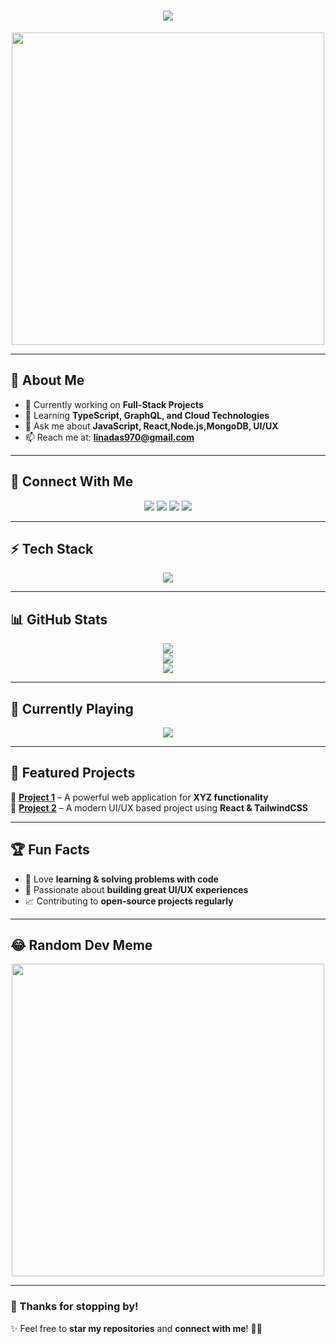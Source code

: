<h1 align="center">
  <img src="https://readme-typing-svg.herokuapp.com?font=Fira+Code&weight=600&size=26&pause=1000&color=FF1493&center=true&vCenter=true&width=600&lines=Hi+there,+I'm+Lina+Das+👋;Full-Stack+Developer+🚀;React+|+Node.js+|+MongoDB+|+React-Native;Passionate+about+building+scalable+apps🔥">
</h1>

<p align="center">
  <img src="https://media.giphy.com/media/qgQUggAC3Pfv687qPC/giphy.gif" width="500">
</p>

---

## 🚀 About Me  
- 🔭 Currently working on **Full-Stack Projects**  
- 🌱 Learning **TypeScript, GraphQL, and Cloud Technologies**  
- 💬 Ask me about **JavaScript, React,Node.js,MongoDB, UI/UX**  
- 📫 Reach me at: **[linadas970@gmail.com](mailto:linadas970@gmail.com)**  

---

## 🔗 Connect With Me  
<p align="center">
  <a href="https://linkedin.com/in/linadas1"><img src="https://img.shields.io/badge/LinkedIn-%230A66C2.svg?style=for-the-badge&logo=linkedin&logoColor=white" /></a>
  <a href="https://twitter.com/your-username"><img src="https://img.shields.io/badge/Twitter-%231DA1F2.svg?style=for-the-badge&logo=twitter&logoColor=white" /></a>
  <a href="https://dev.to/yourprofile"><img src="https://img.shields.io/badge/DEV.to-%23000000.svg?style=for-the-badge&logo=devdotto&logoColor=white" /></a>
  <a href="https://yourwebsite.com"><img src="https://img.shields.io/badge/Portfolio-%23FF5722.svg?style=for-the-badge&logo=google-chrome&logoColor=white" /></a>
</p>

---

## ⚡ Tech Stack  
<p align="center">
  <img src="https://skillicons.dev/icons?i=js,ts,react,nextjs,nodejs,express,mongodb,python,django,html,css,bootstrap,tailwind,git,github,linux,vscode,figma" />
</p>

---

## 📊 GitHub Stats  
<p align="center">
  <img src="https://github-readme-stats.vercel.app/api?username=Reverylina01&show_icons=true&theme=tokyonight&count_private=true" />
  <br/>
  <img src="https://github-readme-streak-stats.herokuapp.com/?user=Reverylina01&theme=tokyonight" />
  <br/>
  <img src="https://github-readme-activity-graph.vercel.app/graph?username=Reverylina01&bg_color=1a1b27&color=6a9fb5&line=61dafb&point=ffffff&area=true" />
</p>

---

## 🎵 Currently Playing  
<p align="center">
  <img src="https://spotify-recently-played-readme.vercel.app/api?user=your_spotify_username" />
</p>

---

## 🌟 Featured Projects  
🚀 **[Project 1](https://github.com/your-username/project-1)** – A powerful web application for **XYZ functionality**  
🎨 **[Project 2](https://github.com/your-username/project-2)** – A modern UI/UX based project using **React & TailwindCSS**  

---

## 🏆 Fun Facts  
- 🤖 Love **learning & solving problems with code**  
- 🎨 Passionate about **building great UI/UX experiences**  
- 📈 Contributing to **open-source projects regularly**  

---

## 😂 Random Dev Meme  
<p align="center">
  <img src="https://random-memer.herokuapp.com/" width="500px">
</p>

---

### 🚀 Thanks for stopping by!  
✨ Feel free to **star my repositories** and **connect with me**! 🚀🔥  

